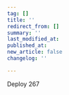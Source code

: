 ```yaml
---
tag: []
title: ''
redirect_from: []
summary: ''
last_modified_at: 
published_at: 
new_article: false
changelog: ''

---
```

Deploy 267